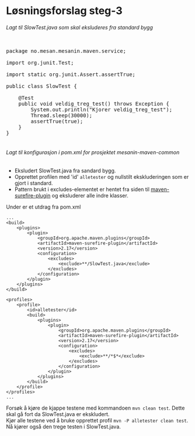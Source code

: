 # Løsningsforslag steg-3

###### Lagt til SlowTest.java som skal eksluderes fra standard bygg
<pre>

package no.mesan.mesanin.maven.service;

import org.junit.Test;

import static org.junit.Assert.assertTrue;

public class SlowTest {

    @Test
    public void veldig_treg_test() throws Exception {
        System.out.println("Kjorer veldig_treg_test");
        Thread.sleep(30000);
        assertTrue(true);
    }
}

</pre>

###### Lagt til konfigurasjon i pom.xml for prosjektet mesanin-maven-common

- Eksludert SlowTest.java fra sandard bygg.
- Opprettet profilen med 'id' `alletester` og nullstilt ekskluderingen som er gjort i standard.
 - Pattern brukt i excludes-elementet er hentet fra siden til [maven-surefire-plugin] og eksluderer alle indre klasser.

Under er et utdrag fra pom.xml

    ...
    <build>
        <plugins>
            <plugin>
                <groupId>org.apache.maven.plugins</groupId>
                <artifactId>maven-surefire-plugin</artifactId>
                <version>2.17</version>
                <configuration>
                    <excludes>
                        <exclude>**/SlowTest.java</exclude>
                    </excludes>
                </configuration>
            </plugin>
        </plugins>
    </build>

    <profiles>
        <profile>
            <id>alletester</id>
            <build>
                <plugins>
                    <plugin>
                        <groupId>org.apache.maven.plugins</groupId>
                        <artifactId>maven-surefire-plugin</artifactId>
                        <version>2.17</version>
                        <configuration>
                            <excludes>
                                <exclude>**/*$*</exclude>
                            </excludes>
                        </configuration>
                    </plugin>
                </plugins>
            </build>
        </profile>
    </profiles>
    ...

Forsøk å kjøre de kjappe testene med kommandoen `mvn clean test`. Dette skal gå fort da SlowTest.java er ekskludert.   
Kjør alle testene ved å bruke opprettet profil `mvn -P alletester clean test`. Nå kjører også den trege testen i SlowTest.java. 


[maven-surefire-plugin]: http://maven.apache.org/surefire/maven-surefire-plugin/test-mojo.html